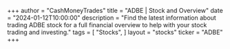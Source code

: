 +++
author = "CashMoneyTrades"
title = "ADBE | Stock and Overview"
date = "2024-01-12T10:00:00"
description = "Find the latest information about trading ADBE stock for a full financial overview to help with your stock trading and investing."
tags = [
   "Stocks",
]
layout = "stocks"
ticker = "ADBE"
+++
